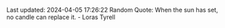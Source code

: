 Last updated: 2024-04-05 17:26:22
Random Quote: When the sun has set, no candle can replace it.  -  Loras Tyrell